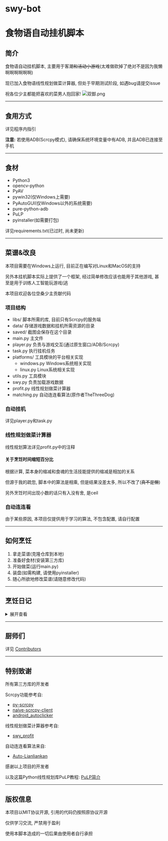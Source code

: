 # swy-bot
# 食物语自动挂机脚本

## 简介
食物语自动挂机脚本, 主要用于客潮~~和活动小游戏~~(太难做砍掉了绝对不是因为我懒啊啊啊啊啊啊)

现已加入食物语线性规划做菜计算器, 但处于早期测试阶段, 如遇bug请提交issue

祝各位少主都能把喜欢的菜男人抱回家!
![双御.png](https://i.loli.net/2021/03/03/SpvI6GisAyPa8Dg.png)

<!-- **空桑好, 策划爬** -->

---
## 食用方式
详见程序内指引

**注意:** 若使用ADB(Scrcpy模式), 请确保系统环境变量中有ADB, 并且ADB已连接至手机

---
## 食材
- Python3
- opencv-python
- PyAV
- pywin32(仅Windows上需要)
- PyAutoGUI(仅Windows以外的系统需要)
- pure-python-adb
- PuLP
- pyinstaller(如需要打包)

详见requirements.txt(已过时, 尚未更新)

---
## 菜谱&改良
本项目需要在Windows上运行, 目前正在编写对Linux和MacOS的支持

另外本挂机脚本实际上提供了一个框架, 经过简单修改应该也能用于其他游戏, 甚至是用于训练人工智能玩游戏(逃

本项目欢迎各位空桑少主贡献代码

### 项目结构
- libs/ 脚本所需的库, 目前只有Scrcpy的服务端
- data/ 存储游戏数据和挂机所需资源的目录
- saved/ 截图会保存在这个目录
- main.py 主文件
- player.py 负责与游戏交互(通过原生窗口/ADB/Scrcpy)
- task.py 执行挂机任务
- platforms/ 工具模块的平台相关实现
    - windows.py Windows系统相关实现
    - linux.py Linux系统相关实现
- utils.py 工具模块
- swy.py 负责加载游戏数据
- profit.py 线性规划做菜计算器
- matching.py 自动连连看算法(原作者TheThreeDog)

### 自动挂机
详见player.py和task.py

### 线性规划做菜计算器
线性规划算法详见profit.py中的注释

#### 关于烹饪时间缩短百分比
根据计算, 菜本身的缩减和食魂的生活技能提供的缩减是相加的关系

但源于我的疏忽, 脚本中的算法是相乘, 但是结果没差太多, 所以不改了(~~真不是懒~~)

另外烹饪时间出现小数的话只有入没有舍, 是ceil

### 自动连连看
由于某些原因, 本项目仅提供用于学习的算法, 不包含配置, 请自行配置

---
## 如何烹饪
1. 拿走菜谱(克隆仓库到本地)
1. 准备好食材(安装第三方库)
1. 开始做菜(运行main.py)
1. 装盘(如需构建, 请使用pyinstaller)
1. 随心所欲地修改菜谱(请随意修改代码)

---
## 烹饪日记
<details>
<summary>展开查看</summary>
<pre>
2020/10/27 项目开始开发
2020/11/3 实现ADB模式
2020/11/5 实现Windows原生模式
2020/12/5 客潮挂机从模板匹配改为识别圆
2021/2/1 大规模重构代码, 增加挂机任务类, 增加使用Scrcpy的模式(未完成), 更新版本号至V1.2
2021/2/21 使用装饰器注册挂机任务, 完成Scrcpy模式, 更新版本号至V1.3
2021/2/23 重做客潮挂机任务, 更新版本号至V1.4
2021/2/25 新增swy.py用于加载游戏数据, 初步实现线性规划做菜计算器
2021/2/26 更新菜肴数据为计算缩减后的烹饪时间, 更新版本号至V1.5
2021/9/13 加入自动连连看算法, 初步支持Linux
</pre>
</details>

---
## 厨师们
详见 [Contributors](https://github.com/DawningW/swy-bot/graphs/contributors)

---
## 特别致谢
所有第三方库的开发者

Scrcpy功能参考自:
- [py-scrcpy](https://github.com/Allong12/py-scrcpy)
- [naive-scrcpy-client](https://github.com/LostXine/naive-scrcpy-client)
- [android_autoclicker](https://github.com/JKookaburra/android_autoclicker)

线性规划做菜计算器参考自:
- [swy_profit](https://github.com/ic30rs/swy_profit)

自动连连看算法来自:
- [Auto-Lianliankan](https://github.com/TheThreeDog/Auto-Lianliankan)

感谢以上项目的开发者

以及这篇Python线性规划库PuLP教程: [PuLP简介](https://fancyerii.github.io/2020/04/18/pulp/)

---
## 版权信息
本项目以MIT协议开源, 引用的代码仍按照原协议开源

仅供学习交流, 严禁用于盈利

使用本脚本造成的一切后果由使用者自行承担
